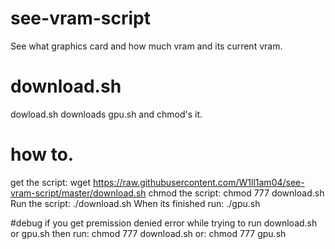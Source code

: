 # see-vram-script
See what graphics card and how much vram and its current vram.

# download.sh
dowload.sh downloads gpu.sh and chmod's it.

# how to.
get the script:
wget https://raw.githubusercontent.com/W1ll1am04/see-vram-script/master/download.sh
chmod the script:
chmod 777 download.sh
Run the script:
./download.sh
When its finished run:
./gpu.sh

#debug
if you get premission denied error while trying to run download.sh or gpu.sh then run:
chmod 777 download.sh
or:
chmod 777 gpu.sh
